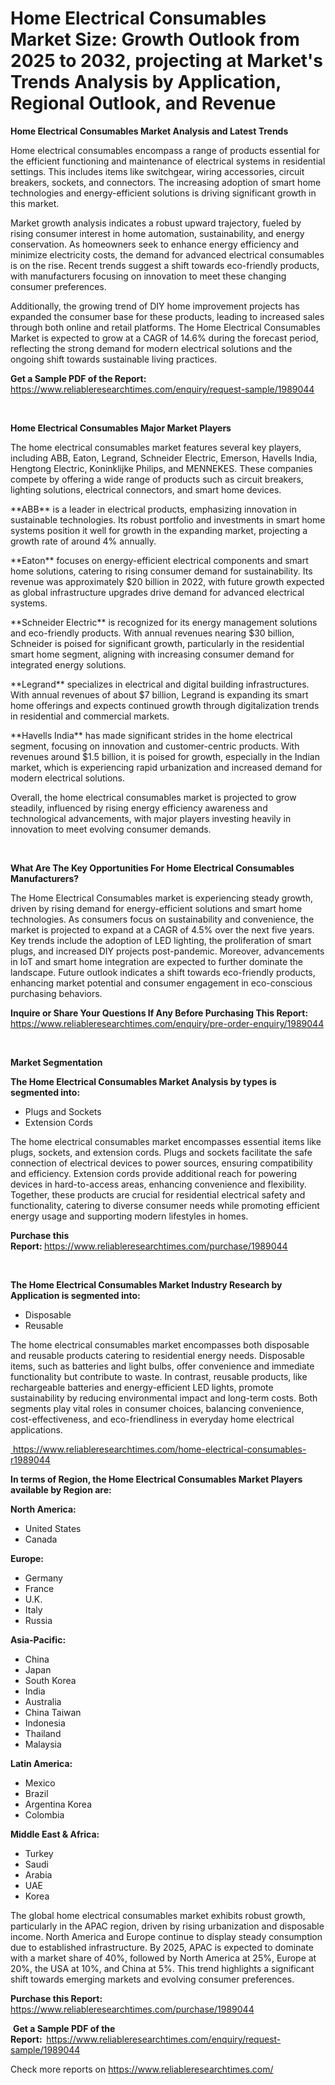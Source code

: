 <p><h1>Home Electrical Consumables Market Size: Growth Outlook from 2025 to 2032, projecting at Market's Trends Analysis by Application, Regional Outlook, and Revenue</h1></p><p><strong>Home Electrical Consumables Market Analysis and Latest Trends</strong></p>
<p><p>Home electrical consumables encompass a range of products essential for the efficient functioning and maintenance of electrical systems in residential settings. This includes items like switchgear, wiring accessories, circuit breakers, sockets, and connectors. The increasing adoption of smart home technologies and energy-efficient solutions is driving significant growth in this market.</p><p>Market growth analysis indicates a robust upward trajectory, fueled by rising consumer interest in home automation, sustainability, and energy conservation. As homeowners seek to enhance energy efficiency and minimize electricity costs, the demand for advanced electrical consumables is on the rise. Recent trends suggest a shift towards eco-friendly products, with manufacturers focusing on innovation to meet these changing consumer preferences. </p><p>Additionally, the growing trend of DIY home improvement projects has expanded the consumer base for these products, leading to increased sales through both online and retail platforms. The Home Electrical Consumables Market is expected to grow at a CAGR of 14.6% during the forecast period, reflecting the strong demand for modern electrical solutions and the ongoing shift towards sustainable living practices.</p></p>
<p><strong>Get a Sample PDF of the Report:&nbsp;</strong> <a href="https://www.reliableresearchtimes.com/enquiry/request-sample/1989044?utm_campaign=2284&utm_medium=2&utm_source=Github&utm_content=ia&utm_term=10022025&utm_id=home-electrical-consumables">https://www.reliableresearchtimes.com/enquiry/request-sample/1989044</a></p>
<p>&nbsp;</p>
<p><strong>Home Electrical Consumables Major Market Players</strong></p>
<p><p>The home electrical consumables market features several key players, including ABB, Eaton, Legrand, Schneider Electric, Emerson, Havells India, Hengtong Electric, Koninklijke Philips, and MENNEKES. These companies compete by offering a wide range of products such as circuit breakers, lighting solutions, electrical connectors, and smart home devices.</p><p>**ABB** is a leader in electrical products, emphasizing innovation in sustainable technologies. Its robust portfolio and investments in smart home systems position it well for growth in the expanding market, projecting a growth rate of around 4% annually.</p><p>**Eaton** focuses on energy-efficient electrical components and smart home solutions, catering to rising consumer demand for sustainability. Its revenue was approximately $20 billion in 2022, with future growth expected as global infrastructure upgrades drive demand for advanced electrical systems.</p><p>**Schneider Electric** is recognized for its energy management solutions and eco-friendly products. With annual revenues nearing $30 billion, Schneider is poised for significant growth, particularly in the residential smart home segment, aligning with increasing consumer demand for integrated energy solutions.</p><p>**Legrand** specializes in electrical and digital building infrastructures. With annual revenues of about $7 billion, Legrand is expanding its smart home offerings and expects continued growth through digitalization trends in residential and commercial markets.</p><p>**Havells India** has made significant strides in the home electrical segment, focusing on innovation and customer-centric products. With revenues around $1.5 billion, it is poised for growth, especially in the Indian market, which is experiencing rapid urbanization and increased demand for modern electrical solutions.</p><p>Overall, the home electrical consumables market is projected to grow steadily, influenced by rising energy efficiency awareness and technological advancements, with major players investing heavily in innovation to meet evolving consumer demands.</p></p>
<p>&nbsp;</p>
<p><strong>What Are The Key Opportunities For Home Electrical Consumables Manufacturers?</strong></p>
<p><p>The Home Electrical Consumables market is experiencing steady growth, driven by rising demand for energy-efficient solutions and smart home technologies. As consumers focus on sustainability and convenience, the market is projected to expand at a CAGR of 4.5% over the next five years. Key trends include the adoption of LED lighting, the proliferation of smart plugs, and increased DIY projects post-pandemic. Moreover, advancements in IoT and smart home integration are expected to further dominate the landscape. Future outlook indicates a shift towards eco-friendly products, enhancing market potential and consumer engagement in eco-conscious purchasing behaviors.</p></p>
<p><strong>Inquire or Share Your Questions If Any Before Purchasing This Report:</strong> <a href="https://www.reliableresearchtimes.com/enquiry/pre-order-enquiry/1989044?utm_campaign=2284&utm_medium=2&utm_source=Github&utm_content=ia&utm_term=10022025&utm_id=home-electrical-consumables">https://www.reliableresearchtimes.com/enquiry/pre-order-enquiry/1989044</a></p>
<p>&nbsp;</p>
<p><strong>Market Segmentation</strong></p>
<p><strong>The Home Electrical Consumables Market Analysis by types is segmented into:</strong></p>
<p><ul><li>Plugs and Sockets</li><li>Extension Cords</li></ul></p>
<p><p>The home electrical consumables market encompasses essential items like plugs, sockets, and extension cords. Plugs and sockets facilitate the safe connection of electrical devices to power sources, ensuring compatibility and efficiency. Extension cords provide additional reach for powering devices in hard-to-access areas, enhancing convenience and flexibility. Together, these products are crucial for residential electrical safety and functionality, catering to diverse consumer needs while promoting efficient energy usage and supporting modern lifestyles in homes.</p></p>
<p><strong>Purchase this Report:&nbsp;</strong><a href="https://www.reliableresearchtimes.com/purchase/1989044?utm_campaign=2284&utm_medium=2&utm_source=Github&utm_content=ia&utm_term=10022025&utm_id=home-electrical-consumables">https://www.reliableresearchtimes.com/purchase/1989044</a></p>
<p>&nbsp;</p>
<p><strong>The Home Electrical Consumables Market Industry Research by Application is segmented into:</strong></p>
<p><ul><li>Disposable</li><li>Reusable</li></ul></p>
<p><p>The home electrical consumables market encompasses both disposable and reusable products catering to residential energy needs. Disposable items, such as batteries and light bulbs, offer convenience and immediate functionality but contribute to waste. In contrast, reusable products, like rechargeable batteries and energy-efficient LED lights, promote sustainability by reducing environmental impact and long-term costs. Both segments play vital roles in consumer choices, balancing convenience, cost-effectiveness, and eco-friendliness in everyday home electrical applications.</p></p>
<p><a href="https://www.reliableresearchtimes.com/home-electrical-consumables-r1989044?utm_campaign=2284&utm_medium=2&utm_source=Github&utm_content=ia&utm_term=10022025&utm_id=home-electrical-consumables">&nbsp;https://www.reliableresearchtimes.com/home-electrical-consumables-r1989044</a></p>
<p><strong>In terms of Region, the Home Electrical Consumables Market Players available by Region are:</strong></p>
<p>
    <p> <strong> North America: </strong>
        <ul>
            <li>United States</li>
            <li>Canada</li>
        </ul>
        </p> 
    <p> <strong> Europe: </strong>
        <ul>
            <li>Germany</li>
            <li>France</li>
            <li>U.K.</li>
            <li>Italy</li>
            <li>Russia</li>
        </ul>
        </p> 
    <p> <strong> Asia-Pacific: </strong>
        <ul>
            <li>China</li>
            <li>Japan</li>
            <li>South Korea</li>
            <li>India</li>
            <li>Australia</li>
            <li>China Taiwan</li>
            <li>Indonesia</li>
            <li>Thailand</li>
            <li>Malaysia</li>
        </ul>
        </p> 
    <p> <strong> Latin America: </strong>
        <ul>
            <li>Mexico</li>
            <li>Brazil</li>
            <li>Argentina Korea</li>
            <li>Colombia</li>
        </ul>
        </p> 
    <p> <strong> Middle East & Africa: </strong>
        <ul>
            <li>Turkey</li>
            <li>Saudi</li>
            <li>Arabia</li>
            <li>UAE</li>
            <li>Korea</li>
        </ul>
    </p>
    </p>
<p><p>The global home electrical consumables market exhibits robust growth, particularly in the APAC region, driven by rising urbanization and disposable income. North America and Europe continue to display steady consumption due to established infrastructure. By 2025, APAC is expected to dominate with a market share of 40%, followed by North America at 25%, Europe at 20%, the USA at 10%, and China at 5%. This trend highlights a significant shift towards emerging markets and evolving consumer preferences.</p></p>
<p><strong>Purchase this Report: </strong><a href="https://www.reliableresearchtimes.com/purchase/1989044?utm_campaign=2284&utm_medium=2&utm_source=Github&utm_content=ia&utm_term=10022025&utm_id=home-electrical-consumables">https://www.reliableresearchtimes.com/purchase/1989044</a></p>
<p>&nbsp;<strong>Get a Sample PDF of the Report:&nbsp;&nbsp;</strong><a href="https://www.reliableresearchtimes.com/enquiry/request-sample/1989044?utm_campaign=2284&utm_medium=2&utm_source=Github&utm_content=ia&utm_term=10022025&utm_id=home-electrical-consumables">https://www.reliableresearchtimes.com/enquiry/request-sample/1989044</a></p>
<p><strong></strong></p>
<p>Check more reports on <a href="https://www.reliableresearchtimes.com/?utm_campaign=2284&utm_medium=2&utm_source=Github&utm_content=ia&utm_term=10022025&utm_id=home-electrical-consumables">https://www.reliableresearchtimes.com/</a></p>